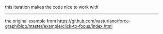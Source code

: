 this iteration makes the code nice to work with

---

the original example from https://github.com/vasturiano/force-graph/blob/master/example/click-to-focus/index.html

